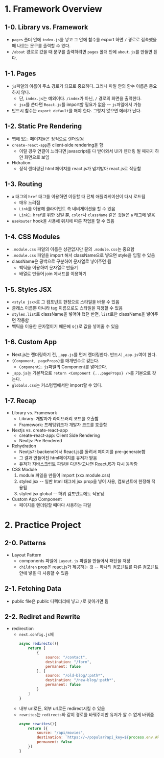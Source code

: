 # 1. Framework Overview

## 1-0. Library vs. Framework

- `pages` 폴더 안에 `index.js`를 넣고 그 안에 함수를 export 하면 `/` 경로로 접속했을 때 나오는 문구를 출력할 수 있다.
- `/about` 경로로 갔을 때 문구를 출력하려면 `pages` 폴더 안에 `about.js`를 만들면 된다.

## 1-1. Pages
- `js`파일의 이름이 주소 경로가 되므로 중요하다. 그러나 파일 안의 함수 이름은 중요하지 않다.
    - 단, `index.js`는 예외이다. `/index`가 아닌, `/` 경로의 화면을 출력한다.
    - `jsx`를 쓴다면 `React.js`를 import할 필요가 없음 -- `js`파일에서 가능
- 반드시 함수는 `export default`를 해야 한다. 그렇지 않으면 에러가 난다.

## 1-2. Static Pre Rendering
- 앱에 있는 페이지들은 정적으로 렌더링됨
- `create-react-app`은 client-side rendering을 함
    - 이럴 경우 연결이 느리다면 javascript를 다 받아와서 UI가 렌더링 될 때까지 하얀 화면으로 보임
- Hidration
    - 정적 렌더링된 html 페이지를 react.js가 넘겨받아 react.js로 작동함
    
## 1-3. Routing
- `a` 태그의 `href` 태그를 이용하면 이동할 때 전체 애플리케이션이 다시 로드됨
    - 매우 느려짐
    - `Link`를 이용해 클라이언트 측 네비게이션을 할 수 있음
    - `Link`는 `href`를 위한 것일 뿐, `color`나 `className` 같은 것들은 `a` 태그에 넣음
- `useRouter` hook을 사용해 위치에 따른 작업을 할 수 있음

## 1-4. CSS Modules
- `.module.css` 파일의 이름은 상관없지만 끝의 `.module.css`는 중요함
- `.module.css` 파일을 import 해서 className으로 넣으면 style을 입힐 수 있음
- className은 공백으로 구분하여 문자열로 넣어주면 됨
    - 백틱을 이용하여 문자열로 만들기
    - 배열로 만들어 join 메서드를 이용하기

## 1-5. Styles JSX
- `<style jsx>`로 그 컴포넌트 한정으로 스타일을 바꿀 수 있음
- 클래스 이름뿐 아니라 tag 이름으로도 스타일을 지정할 수 있음
- `styles.list`로 className을 넣어야 했던 반면, `list`로만 className을 넣어주면 작동함
- 백틱을 이용한 문자열이기 때문에 `${}`로 값을 넣어줄 수 있음

## 1-6. Custom App
- Next.js는 렌더링하기 전, `_app.js`를 먼저 렌더링한다. 반드시 `_app.js`여야 한다.
- `{Component, pageProps}`를 매개변수로 갖는다.
    - `Component`는 `js`파일의 Component를 넣어준다.
- `_app.js`는 기본적으로 `return <Component {...pageProps} />`를 기본으로 갖는다.
- `globals.css`는 커스텀앱에서만 import할 수 있다.

## 1-7. Recap
- Library vs. Framework
    - Library: 개발자가 라이브러리 코드를 호출함
    - Framework: 프레임워크가 개발자 코드를 호출함
- Nextjs vs. create-react-app
    - create-react-app: Client Side Rendering
    - Nextjs: Pre Rendered
- Rehydration
    - Nextjs가 backend에서 React.js를 돌려서 페이지를 pre-generate함
    - 그 결과 만들어진 html페이지를 유저가 받음
    - 유저가 자바스크립트 파일을 다운받고나면 ReactJS가 다시 동작함
- CSS Module
    1. module 파일을 만들어 import (xxx.module.css)
    2. styled jsx -- 일반 html 태그에 jsx prop을 넣어 사용, 컴포넌트에 한정해 적용됨
    3. styled jsx global -- 하위 컴포넌트에도 적용됨
- Custom App Component
    - 페이지를 렌더링할 때마다 사용하는 파일

# 2. Practice Project

## 2-0. Patterns
- Layout Pattern
    - components 파일에 `Layout.js` 파일을 만들어서 패턴을 저장
    - `children` prop은 react.js가 제공하는 것 -- 하나의 컴포넌트를 다른 컴포넌트 안에 넣을 때 사용할 수 있음

## 2-1. Fetching Data
- public file은 public 디렉터리에 넣고 `/`로 찾아가면 됨

## 2-2. Rediret and Rewrite
- redirection
    - `next.config.js`에 
        ```javascript
        async redirects(){
            return [
                {
                    source: "/contact",
                    destination: "/form",
                    permanent: false
                }, {
                    source: "/old-blog/:path*",
                    destination: "/new-blog/:path*",
                    permanent: false
                }
            ]
        }
        ```
    - 내부 url로든, 외부 url로든 redirect시킬 수 있음
    - `rewrites`는 `redirects`와 같이 경로를 바꿔주지만 유저가 알 수 없게 바꿔줌
        ```javascript
        async rewrites(){
            return [{
                source: "/api/movies",
                destination: `https://~/popular?api_key=${process.env.API_KEY}`,
                permanent: false
            }]
        }
        ```